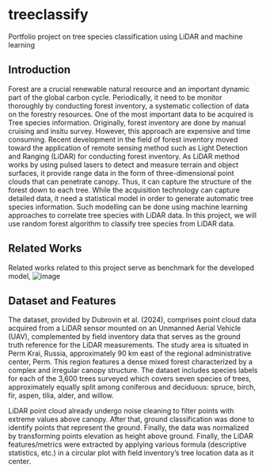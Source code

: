 # treeclassify
Portfolio project on tree species classification using LiDAR and machine learning

## Introduction

Forest are a crucial renewable natural resource and an important dynamic part of the global carbon cycle.  Periodically, it need to be monitor thoroughly by conducting forest inventory, a systematic collection of data on the forestry resources. One of the most important data to be acquired is Tree species information. Originally, forest inventory are done by manual cruising and insitu survey. However, this approach are expensive and time consuming. 
Recent development in the field of forest inventory moved toward the application of remote sensing method such as Light Detection and Ranging (LiDAR) for conducting forest inventory. As LiDAR method works by using pulsed lasers to detect and measure terrain and object surfaces, it provide range data in the form of three-dimensional point clouds that can penetrate canopy. Thus, it can capture the structure of the forest down to each tree.
While the acquisition technology can capture detailed data, it need a statistical model in order to generate automatic tree species information. Such modelling can be done using machine learning approaches to correlate tree species with LiDAR data. In this project, we will use random forest algorithm to classify tree species from LiDAR data.

## Related Works
Related works related to this project serve as benchmark for the developed model,
![image](https://github.com/user-attachments/assets/e00f445a-e673-4060-a0d0-e6e4995f80d9)

## Dataset and Features

The dataset, provided by Dubrovin et al. (2024), comprises point cloud data acquired from a LiDAR sensor mounted on an Unmanned Aerial Vehicle (UAV), complemented by field inventory data that serves as the ground truth reference for the LiDAR measurements. The study area is situated in Perm Krai, Russia, approximately 90 km east of the regional administrative center, Perm. This region features a dense mixed forest characterized by a complex and irregular canopy structure. The dataset includes species labels for each of the 3,600 trees surveyed which covers seven species of trees, approximately equally split among coniferous and deciduous: spruce, birch, fir, aspen, tilia, alder, and willow.

LiDAR point cloud already undergo noise cleaning to filter points with extreme values above canopy. After that, ground classification was done to identify points that represent the ground. Finally, the data was normalized by transforming points elevation as height above ground. Finally, the LiDAR features/metrics were extracted by applying various formula (descriptive statistics, etc.) in a circular plot with field inventory’s tree location data as it center.

